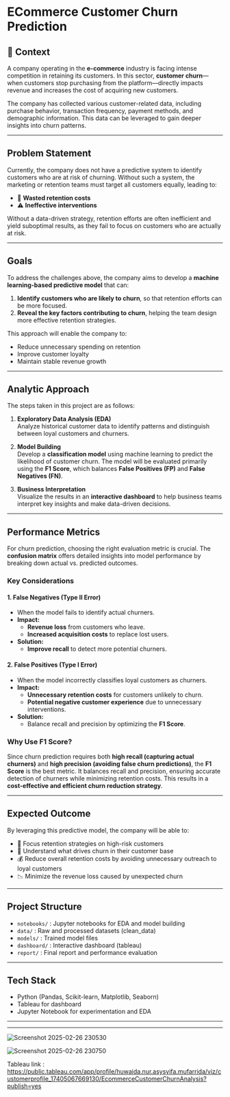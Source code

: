 # ECommerce Customer Churn Prediction 

## 📌 Context  
A company operating in the **e-commerce** industry is facing intense competition in retaining its customers. In this sector, **customer churn**—when customers stop purchasing from the platform—directly impacts revenue and increases the cost of acquiring new customers.

The company has collected various customer-related data, including purchase behavior, transaction frequency, payment methods, and demographic information. This data can be leveraged to gain deeper insights into churn patterns.

---

## Problem Statement  
Currently, the company does not have a predictive system to identify customers who are at risk of churning. Without such a system, the marketing or retention teams must target all customers equally, leading to:

- 💸 **Wasted retention costs**
- ⚠️ **Ineffective interventions**

Without a data-driven strategy, retention efforts are often inefficient and yield suboptimal results, as they fail to focus on customers who are actually at risk.

---

## Goals  
To address the challenges above, the company aims to develop a **machine learning-based predictive model** that can:

1. **Identify customers who are likely to churn**, so that retention efforts can be more focused.
2. **Reveal the key factors contributing to churn**, helping the team design more effective retention strategies.

This approach will enable the company to:

- Reduce unnecessary spending on retention
- Improve customer loyalty
- Maintain stable revenue growth

---

## Analytic Approach  
The steps taken in this project are as follows:

1. **Exploratory Data Analysis (EDA)**  
   Analyze historical customer data to identify patterns and distinguish between loyal customers and churners.

2. **Model Building**  
   Develop a **classification model** using machine learning to predict the likelihood of customer churn. The model will be evaluated primarily using the **F1 Score**, which balances **False Positives (FP)** and **False Negatives (FN)**.

3. **Business Interpretation**  
   Visualize the results in an **interactive dashboard** to help business teams interpret key insights and make data-driven decisions.

---

## Performance Metrics
For churn prediction, choosing the right evaluation metric is crucial. The **confusion matrix** offers detailed insights into model performance by breaking down actual vs. predicted outcomes.

### Key Considerations
#### 1. False Negatives (Type II Error)
- When the model fails to identify actual churners.
- **Impact:**
  - **Revenue loss** from customers who leave.
  - **Increased acquisition costs** to replace lost users.
- **Solution:**
  - **Improve recall** to detect more potential churners.

#### 2. False Positives (Type I Error)
- When the model incorrectly classifies loyal customers as churners.
- **Impact:**
  - **Unnecessary retention costs** for customers unlikely to churn.
  - **Potential negative customer experience** due to unnecessary interventions.
- **Solution:**
  - Balance recall and precision by optimizing the **F1 Score**.

### Why Use F1 Score?
Since churn prediction requires both **high recall (capturing actual churners)** and **high precision (avoiding false churn predictions)**, the **F1 Score** is the best metric. It balances recall and precision, ensuring accurate detection of churners while minimizing retention costs. This results in a **cost-effective and efficient churn reduction strategy**.
 
 ---
 
## Expected Outcome  
By leveraging this predictive model, the company will be able to:

- 🎯 Focus retention strategies on high-risk customers
- 🧠 Understand what drives churn in their customer base
- 💰 Reduce overall retention costs by avoiding unnecessary outreach to loyal customers
- 📉 Minimize the revenue loss caused by unexpected churn

---

## Project Structure  
- `notebooks/` : Jupyter notebooks for EDA and model building  
- `data/` : Raw and processed datasets (clean_data) 
- `models/` : Trained model files  
- `dashboard/` : Interactive dashboard (tableau)  
- `report/` : Final report and performance evaluation  

---

## Tech Stack  
- Python (Pandas, Scikit-learn, Matplotlib, Seaborn)
- Tableau for dashboard
- Jupyter Notebook for experimentation and EDA

---

___
![Screenshot 2025-02-26 230530](https://github.com/user-attachments/assets/9e814ab7-0f69-4bda-aa27-e229372ddbc3)

![Screenshot 2025-02-26 230750](https://github.com/user-attachments/assets/2c1850a7-14a1-4a80-8f2e-caf7564c775d)

Tableau link : https://public.tableau.com/app/profile/huwaida.nur.asysyifa.mufarrida/viz/customerprofile_17405067669130/EcommerceCustomerChurnAnalysis?publish=yes

